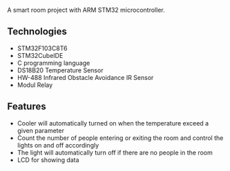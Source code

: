 A smart room project with ARM STM32 microcontroller.


## Technologies
- STM32F103C8T6
- STM32CubeIDE
- C programming language
- DS18B20 Temperature Sensor
- HW-488 Infrared Obstacle Avoidance IR Sensor
- Modul Relay
## Features
- Cooler will automatically turned on when the temperature exceed a given parameter
- Count the number of people entering or exiting the room and control the lights on and off accordingly
- The light will automatically turn off if there are no people in the room
- LCD for showing data
